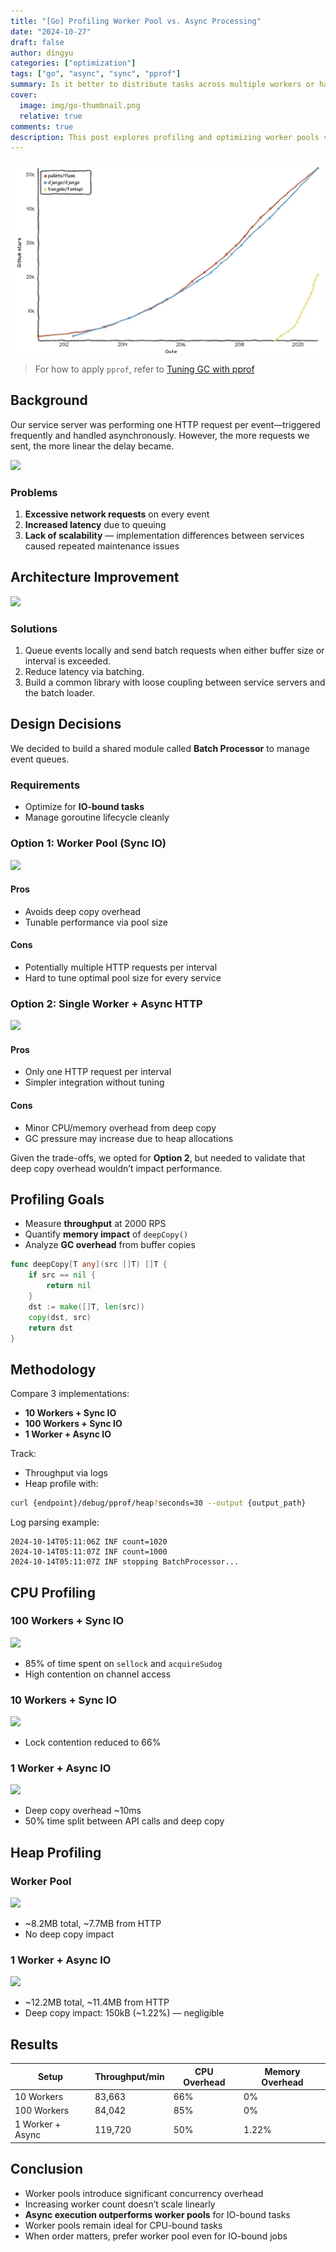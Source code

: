 ```yaml
---
title: "[Go] Profiling Worker Pool vs. Async Processing"
date: "2024-10-27"
draft: false
author: dingyu
categories: ["optimization"]
tags: ["go", "async", "sync", "pprof"]
summary: Is it better to distribute tasks across multiple workers or handle each task asynchronously? Let’s find out through performance profiling.
cover:
  image: img/go-thumbnail.png
  relative: true
comments: true
description: This post explores profiling and optimizing worker pools vs. asynchronous execution in Go using pprof. It analyzes the performance impact of concurrent HTTP requests, comparing sync worker pools (10 vs. 100 workers) and a single async worker in terms of throughput, CPU overhead, and memory allocation. Profiling results reveal that worker pools suffer from high concurrency overhead, while asynchronous execution significantly improves throughput with minimal memory cost. Additionally, the post discusses when to use worker pools vs. async processing, highlighting key trade-offs for IO-bound vs. CPU-bound tasks.
---
```


![](img/image.png)
> For how to apply `pprof`, refer to [Tuning GC with pprof](https://velog.io/@wjddn3711/pprof%EB%A1%9C-GC-%ED%8A%9C%EB%8B%9D%ED%95%98%EA%B8%B0)

## Background

Our service server was performing one HTTP request per event—triggered frequently and handled asynchronously. However, the more requests we sent, the more linear the delay became.

![](img/image-1.png)

### Problems
1. **Excessive network requests** on every event
2. **Increased latency** due to queuing
3. **Lack of scalability** — implementation differences between services caused repeated maintenance issues

## Architecture Improvement

![](img/image-2.png)

### Solutions
1. Queue events locally and send batch requests when either buffer size or interval is exceeded.
2. Reduce latency via batching.
3. Build a common library with loose coupling between service servers and the batch loader.

## Design Decisions

We decided to build a shared module called **Batch Processor** to manage event queues.

### Requirements
- Optimize for **IO-bound tasks**
- Manage goroutine lifecycle cleanly

### Option 1: Worker Pool (Sync IO)

![](img/image-3.png)

#### Pros
- Avoids deep copy overhead
- Tunable performance via pool size

#### Cons
- Potentially multiple HTTP requests per interval
- Hard to tune optimal pool size for every service

### Option 2: Single Worker + Async HTTP

![](img/image-4.png)

#### Pros
- Only one HTTP request per interval
- Simpler integration without tuning

#### Cons
- Minor CPU/memory overhead from deep copy
- GC pressure may increase due to heap allocations

Given the trade-offs, we opted for **Option 2**, but needed to validate that deep copy overhead wouldn’t impact performance.

## Profiling Goals

- Measure **throughput** at 2000 RPS
- Quantify **memory impact** of `deepCopy()`
- Analyze **GC overhead** from buffer copies

```go
func deepCopy[T any](src []T) []T {
    if src == nil {
        return nil
    }
    dst := make([]T, len(src))
    copy(dst, src)
    return dst
}
```

## Methodology

Compare 3 implementations:
- **10 Workers + Sync IO**
- **100 Workers + Sync IO**
- **1 Worker + Async IO**

Track:
- Throughput via logs
- Heap profile with:
```bash
curl {endpoint}/debug/pprof/heap?seconds=30 --output {output_path}
```

Log parsing example:
```text
2024-10-14T05:11:06Z INF count=1020
2024-10-14T05:11:07Z INF count=1000
2024-10-14T05:11:07Z INF stopping BatchProcessor...
```

## CPU Profiling

### 100 Workers + Sync IO
![](img/image-5.png)
- 85% of time spent on `sellock` and `acquireSudog`
- High contention on channel access

### 10 Workers + Sync IO
![](img/image-6.png)
- Lock contention reduced to 66%

### 1 Worker + Async IO
![](img/image-7.png)
- Deep copy overhead ~10ms
- 50% time split between API calls and deep copy

## Heap Profiling

### Worker Pool
![](img/image-8.png)
- ~8.2MB total, ~7.7MB from HTTP
- No deep copy impact

### 1 Worker + Async IO
![](img/image-9.png)
- ~12.2MB total, ~11.4MB from HTTP
- Deep copy impact: 150kB (~1.22%) — negligible

## Results

| Setup              | Throughput/min | CPU Overhead | Memory Overhead |
|-------------------|----------------|--------------|-----------------|
| 10 Workers        | 83,663         | 66%          | 0%              |
| 100 Workers       | 84,042         | 85%          | 0%              |
| 1 Worker + Async  | 119,720        | 50%          | 1.22%           |

## Conclusion

- Worker pools introduce significant concurrency overhead
- Increasing worker count doesn’t scale linearly
- **Async execution outperforms worker pools** for IO-bound tasks
- Worker pools remain ideal for CPU-bound tasks
- When order matters, prefer worker pool even for IO-bound jobs


